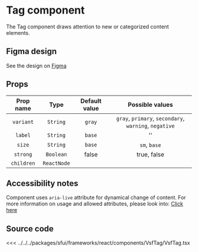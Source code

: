 # Tag component

The Tag component draws attention to new or categorized content elements.

<Generate />

## Figma design

See the design on [Figma](https://www.figma.com/file/CWOkbpne0tDpSenT4ZEUTQ/%F0%9F%9B%A0-SFUI-2.0-%7C-Development?node-id=11418%3A18666)





## Props

|   Prop name    |   Type   | Default value | Possible values |
|:--------------:|:--------:|:-------------:|:---------------:|
| `variant`      |`String`  | `gray`            | `gray`, `primary`, `secondary`, `warning`, `negative` |
| `label`      | `String`  | `base`            | '' |
| `size`         |  `String` | `base`        | `sm`, `base`                                   |
| `strong`        | `Boolean`  | false        | true, false                                     |
| `children`        | `ReactNode`  |       |                                     |



## Accessibility notes

Component uses `aria-live` attribute for dynamical change of content. For more information on usage and allowed attributes, please look into: [Click here](https://developer.mozilla.org/en-US/docs/Web/Accessibility/ARIA/ARIA_Live_Regions) 

## Source code



<<< ../../../packages/sfui/frameworks/react/components/VsfTag/VsfTag.tsx

